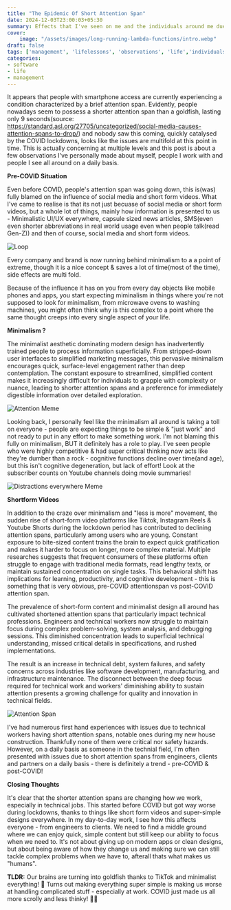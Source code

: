 ```yaml
---
title: "The Epidemic Of Short Attention Span"
date: 2024-12-03T23:00:03+05:30
summary: Effects that I've seen on me and the individuals around me due to the short attention span that they have now because of shortform videos, minimalism and availability of capsule sized information
cover:
    image: "/assets/images/long-running-lambda-functions/intro.webp"
draft: false
tags: ['management', 'lifelessons', 'observations', 'life','individuals','covid']
categories:
- software
- life
- management
---
```


It appears that people with smartphone access are currently experiencing a condition characterized by a brief attention span. Evidently, people nowadays seem to possess a shorter attention span than a goldfish, lasting only 9 seconds(source: https://standard.asl.org/27705/uncategorized/social-media-causes-attention-spans-to-drop/) and nobody saw this coming, quickly catalysed by the COVID lockdowns, looks like the issues are multifold at this point in time. This is actually concerning at multiple levels and this post is about a few observations I've personally made about myself, people I work with and people I see all around on a daily basis.

**Pre-COVID Situation**

Even before COVID, people's attention span was going down, this is(was) fully blamed on the influence of social media and short form videos. What I've came to realise is that its not just becuase of social media or short form videos, but a whole lot of things, mainly how information is presented to us - Minimalistic UI/UX everywhere, capsule sized news articles, SMS(even even shorter abbreviations in real world usage even when people talk(read Gen-Z)) and then of course, social media and short form videos.

![](/assets/images/Short-Attention-Span-And-Work/loop.png "Loop")

Every company and brand is now running behind minimalism to a a point of extreme, though it is a nice concept & saves a lot of time(most of the time), side effects are multi fold. 

Because of the influence it has on you from every day objects like mobile phones and apps, you start expecting miminalism in things where you're not supposed to look for minimalism, from microwave ovens to washing machines, you might often think why is this complex to a point where the same thought creeps into every single aspect of your life.

**Minimalism ?**

The minimalist aesthetic dominating modern design has inadvertently trained people to process information superficially. From stripped-down user interfaces to simplified marketing messages, this pervasive minimalism encourages quick, surface-level engagement rather than deep contemplation. The constant exposure to streamlined, simplified content makes it increasingly difficult for individuals to grapple with complexity or nuance, leading to shorter attention spans and a preference for immediately digestible information over detailed exploration.

![](/assets/images/Short-Attention-Span-And-Work/attention_meme.png "Attention Meme")

Looking back, I personally feel like the minimalism all around is taking a toll on everyone - people are expecting things to be simple & "just work" and not ready to put in any effort to make something work. I'm not blaming this fully on minimalism, BUT it definitely has a role to play. I've seen people who were highly competitive & had super critical thinking now acts like they're dumber than a rock - cognitive functions decline over time(and age), but this isn't cognitive degeneration, but lack of effort! Look at the subscriber counts on Youtube channels doing movie summaries!

![](/assets/images/Short-Attention-Span-And-Work/distractions-distractions-everywhere.webp "Distractions everywhere Meme")

**Shortform Videos**

In addition to the craze over minimalism and "less is more" movement, the sudden rise of short-form video platforms like Tiktok, Instagram Reels & Youtube Shorts during the lockdown period has contributed to declining attention spans, particularly among users who are young. Constant exposure to bite-sized content trains the brain to expect quick gratification and makes it harder to focus on longer, more complex material. Multiple researches suggests that frequent consumers of these platforms often struggle to engage with traditional media formats, read lengthy texts, or maintain sustained concentration on single tasks. This behavioral shift has implications for learning, productivity, and cognitive development - this is something that is very obvious, pre-COVID attentionspan vs post-COVID attention span.

The prevalence of short-form content and minimalist design all around has cultivated shortened attention spans that particularly impact technical professions. Engineers and technical workers now struggle to maintain focus during complex problem-solving, system analysis, and debugging sessions. This diminished concentration leads to superficial technical understanding, missed critical details in specifications, and rushed implementations. 

The result is an increase in technical debt, system failures, and safety concerns across industries like software development, manufacturing, and infrastructure maintenance. The disconnect between the deep focus required for technical work and workers' diminishing ability to sustain attention presents a growing challenge for quality and innovation in technical fields.

![](/assets/images/Short-Attention-Span-And-Work/140zj8.jpg "Attention Span")

I've had numerous first hand experiences with issues due to technical workers having short attention spans, notable ones during my new house construction. Thankfully none of them were critical nor safety hazards. However, on a daily basis as someone in the technial field, I'm often presented with issues due to short attention spans from engineers, clients and partners on a daily basis - there is definitely a trend - pre-COVID & post-COVID!

**Closing Thoughts**

It's clear that the shorter attention spans are changing how we work, especially in technical jobs. This started before COVID but got way worse during lockdowns, thanks to things like short form videos and super-simple designs everywhere. In my day-to-day work, I see how this affects everyone - from engineers to clients. We need to find a middle ground where we can enjoy quick, simple content but still keep our ability to focus when we need to. It's not about giving up on modern apps or clean designs, but about being aware of how they change us and making sure we can still tackle complex problems when we have to, afterall thats what makes us "humans".

**TLDR:** Our brains are turning into goldfish thanks to TikTok and minimalist everything! 🐠 Turns out making everything super simple is making us worse at handling complicated stuff - especially at work. COVID just made us all more scrolly and less thinky! 🤦‍♂️
